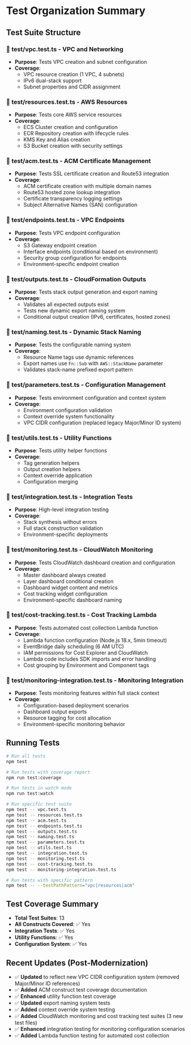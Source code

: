 # Test Organization Summary

## Test Suite Structure

### 📁 **test/vpc.test.ts** - VPC and Networking
- **Purpose**: Tests VPC creation and subnet configuration
- **Coverage**: 
  - VPC resource creation (1 VPC, 4 subnets)
  - IPv6 dual-stack support
  - Subnet properties and CIDR assignment

### 📁 **test/resources.test.ts** - AWS Resources  
- **Purpose**: Tests core AWS service resources
- **Coverage**:
  - ECS Cluster creation and configuration
  - ECR Repository creation with lifecycle rules
  - KMS Key and Alias creation
  - S3 Bucket creation with security settings

### 📁 **test/acm.test.ts** - ACM Certificate Management
- **Purpose**: Tests SSL certificate creation and Route53 integration
- **Coverage**:
  - ACM certificate creation with multiple domain names
  - Route53 hosted zone lookup integration
  - Certificate transparency logging settings
  - Subject Alternative Names (SAN) configuration

### 📁 **test/endpoints.test.ts** - VPC Endpoints
- **Purpose**: Tests VPC endpoint configuration
- **Coverage**:
  - S3 Gateway endpoint creation
  - Interface endpoints (conditional based on environment)
  - Security group configuration for endpoints
  - Environment-specific endpoint creation

### 📁 **test/outputs.test.ts** - CloudFormation Outputs
- **Purpose**: Tests stack output generation and export naming
- **Coverage**:
  - Validates all expected outputs exist
  - Tests new dynamic export naming system
  - Conditional output creation (IPv6, certificates, hosted zones)

### 📁 **test/naming.test.ts** - Dynamic Stack Naming
- **Purpose**: Tests the configurable naming system
- **Coverage**:
  - Resource Name tags use dynamic references
  - Export names use `Fn::Sub` with `AWS::StackName` parameter
  - Validates stack-name prefixed export pattern

### 📁 **test/parameters.test.ts** - Configuration Management  
- **Purpose**: Tests environment configuration and context system
- **Coverage**:
  - Environment configuration validation
  - Context override system functionality
  - VPC CIDR configuration (replaced legacy Major/Minor ID system)

### 📁 **test/utils.test.ts** - Utility Functions
- **Purpose**: Tests utility helper functions
- **Coverage**:
  - Tag generation helpers
  - Output creation helpers
  - Context override application
  - Configuration merging

### 📁 **test/integration.test.ts** - Integration Tests
- **Purpose**: High-level integration testing
- **Coverage**:
  - Stack synthesis without errors
  - Full stack construction validation
  - Environment-specific deployments

### 📁 **test/monitoring.test.ts** - CloudWatch Monitoring
- **Purpose**: Tests CloudWatch dashboard creation and configuration
- **Coverage**:
  - Master dashboard always created
  - Layer dashboard conditional creation
  - Dashboard widget content and metrics
  - Cost tracking widget configuration
  - Environment-specific dashboard naming

### 📁 **test/cost-tracking.test.ts** - Cost Tracking Lambda
- **Purpose**: Tests automated cost collection Lambda function
- **Coverage**:
  - Lambda function configuration (Node.js 18.x, 5min timeout)
  - EventBridge daily scheduling (6 AM UTC)
  - IAM permissions for Cost Explorer and CloudWatch
  - Lambda code includes SDK imports and error handling
  - Cost grouping by Environment and Component tags

### 📁 **test/monitoring-integration.test.ts** - Monitoring Integration
- **Purpose**: Tests monitoring features within full stack context
- **Coverage**:
  - Configuration-based deployment scenarios
  - Dashboard output exports
  - Resource tagging for cost allocation
  - Environment-specific monitoring behavior

## Running Tests

```bash
# Run all tests
npm test

# Run tests with coverage report
npm run test:coverage

# Run tests in watch mode
npm run test:watch

# Run specific test suite
npm test -- vpc.test.ts
npm test -- resources.test.ts
npm test -- acm.test.ts
npm test -- endpoints.test.ts
npm test -- outputs.test.ts
npm test -- naming.test.ts
npm test -- parameters.test.ts
npm test -- utils.test.ts
npm test -- integration.test.ts
npm test -- monitoring.test.ts
npm test -- cost-tracking.test.ts
npm test -- monitoring-integration.test.ts

# Run tests with specific pattern
npm test -- --testPathPattern="vpc|resources|acm"
```

## Test Coverage Summary

- **Total Test Suites**: 13
- **All Constructs Covered**: ✅ Yes
- **Integration Tests**: ✅ Yes  
- **Utility Functions**: ✅ Yes
- **Configuration System**: ✅ Yes

## Recent Updates (Post-Modernization)

- ✅ **Updated** to reflect new VPC CIDR configuration system (removed Major/Minor ID references)
- ✅ **Added** ACM construct test coverage documentation
- ✅ **Enhanced** utility function test coverage
- ✅ **Updated** export naming system tests
- ✅ **Added** context override system testing
- ✅ **Added** CloudWatch monitoring and cost tracking test suites (3 new test files)
- ✅ **Enhanced** integration testing for monitoring configuration scenarios
- ✅ **Added** Lambda function testing for automated cost collection

